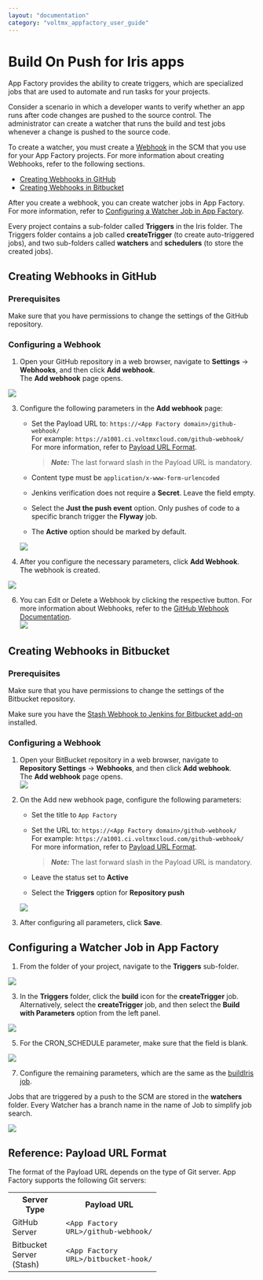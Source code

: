 ```yaml
---
layout: "documentation"
category: "voltmx_appfactory_user_guide"
---
```

                          

Build On Push for Iris apps
=================================

App Factory provides the ability to create triggers, which are specialized jobs that are used to automate and run tasks for your projects.

Consider a scenario in which a developer wants to verify whether an app runs after code changes are pushed to the source control. The administrator can create a watcher that runs the build and test jobs whenever a change is pushed to the source code.

To create a watcher, you must create a [Webhook](https://en.wikipedia.org/wiki/Webhook) in the SCM that you use for your App Factory projects. For more information about creating Webhooks, refer to the following sections.

*   [Creating Webhooks in GitHub](#creating-webhooks-in-github)
*   [Creating Webhooks in Bitbucket](#creating-webhooks-in-bitbucket)

After you create a webhook, you can create watcher jobs in App Factory. For more information, refer to [Configuring a Watcher Job in App Factory](#configuring-a-watcher-job-in-app-factory).

Every project contains a sub-folder called **Triggers** in the Iris folder. The Triggers folder contains a job called **createTrigger** (to create auto-triggered jobs), and two sub-folders called **watchers** and **schedulers** (to store the created jobs).

Creating Webhooks in GitHub
---------------------------

### Prerequisites

Make sure that you have permissions to change the settings of the GitHub repository.

### Configuring a Webhook

1.  Open your GitHub repository in a web browser, navigate to **Settings** → **Webhooks**, and then click **Add webhook**.  
    The **Add webhook** page opens.

[![](Resources/Images/Flyway_buildOnPush_GitHub_thumb_800_0.png)](Resources/Images/Flyway_buildOnPush_GitHub.png)

3.  Configure the following parameters in the **Add webhook** page:
    *   Set the Payload URL to: `https://<App Factory domain>/github-webhook/`  
        For example: `https://a1001.ci.voltmxcloud.com/github-webhook/`  
        For more information, refer to [Payload URL Format](#reference-payload-url-format).
        
        > **_Note:_** The last forward slash in the Payload URL is mandatory.
        
    *   Content type must be `application/x-www-form-urlencoded`
    *   Jenkins verification does not require a **Secret**. Leave the field empty.
    *   Select the **Just the push event** option. Only pushes of code to a specific branch trigger the **Flyway** job.
    *   The **Active** option should be marked by default.
    
    [![](Resources/Images/Flyway_buildOnPush_GitHub_Params_thumb_0_500.png)](Resources/Images/Flyway_buildOnPush_GitHub_Params.png)
    
4.  After you configure the necessary parameters, click **Add Webhook**.  
    The webhook is created.

![](Resources/Images/AT_AddWebhook.png)

6.  You can Edit or Delete a Webhook by clicking the respective button. For more information about Webhooks, refer to the [GitHub Webhook Documentation](https://developer.github.com/webhooks).  
    [![](Resources/Images/Webhook_Edit_Delete_thumb_700_0.png)](Resources/Images/Webhook_Edit_Delete.png)

Creating Webhooks in Bitbucket
------------------------------

### Prerequisites

Make sure that you have permissions to change the settings of the Bitbucket repository.

Make sure you have the [Stash Webhook to Jenkins for Bitbucket add-on](https://marketplace.atlassian.com/plugins/com.nerdwin15.stash-stash-webhook-jenkins/server/overview) installed.

### Configuring a Webhook

1.  Open your BitBucket repository in a web browser, navigate to **Repository Settings** → **Webhooks**, and then click **Add webhook**.  
    The **Add webhook** page opens.  
    [![](Resources/Images/bitbucket_addWebhook_thumb_800_0.png)](Resources/Images/bitbucket_addWebhook.png)
2.  On the Add new webhook page, configure the following parameters:
    
    *   Set the title to `App Factory`
    *   Set the URL to: `https://<App Factory domain>/github-webhook/`  
        For example: `https://a1001.ci.voltmxcloud.com/github-webhook/`  
        For more information, refer to [Payload URL Format](#reference-payload-url-format).
        
        > **_Note:_** The last forward slash in the Payload URL is mandatory.
        
    *   Leave the status set to **Active**
    *   Select the **Triggers** option for **Repository push**
    
    [![](Resources/Images/bitbucket_params_thumb_800_0.png)](Resources/Images/bitbucket_params.png)
    
3.  After configuring all parameters, click **Save**.

Configuring a Watcher Job in App Factory
----------------------------------------

1.  From the folder of your project, navigate to the **Triggers** sub-folder.

![](Resources/Images/Iris_Folder_Structure.png)

3.  In the **Triggers** folder, click the **build** icon for the **createTrigger** job.  
    Alternatively, select the **createTrigger** job, and then select the **Build with Parameters** option from the left panel.

![](Resources/Images/AT_Triggers.png)

5.  For the CRON\_SCHEDULE parameter, make sure that the field is blank.

![](Resources/Images/AT_CreateTrigger.png)

7.  Configure the remaining parameters, which are the same as the [buildIris job](Configuration.html).

Jobs that are triggered by a push to the SCM are stored in the **watchers** folder. Every Watcher has a branch name in the name of Job to simplify job search.

![](Resources/Images/AT_Watchers.png)

Reference: Payload URL Format
-----------------------------

The format of the Payload URL depends on the type of Git server. App Factory supports the following Git servers:

<table style="mc-table-style: url('Resources/TableStyles/Basic.css');width: 60%;" class="TableStyle-Basic" cellspacing="0"><colgroup><col class="TableStyle-Basic-Column-Column1" style="width: 20%;"> <col class="TableStyle-Basic-Column-Column1" style="width: 40%;"></colgroup><tbody><tr class="TableStyle-Basic-Body-Body1"><th class="TableStyle-Basic-BodyE-Column1-Body1">Server Type</th><th class="TableStyle-Basic-BodyD-Column1-Body1">Payload URL</th></tr><tr class="TableStyle-Basic-Body-Body1"><td class="TableStyle-Basic-BodyE-Column1-Body1">GitHub Server</td><td class="TableStyle-Basic-BodyD-Column1-Body1"><code class="codefirst" style="font-size: 11pt;">&lt;App Factory URL&gt;/github-webhook/</code></td></tr><tr class="TableStyle-Basic-Body-Body1"><td class="TableStyle-Basic-BodyB-Column1-Body1">Bitbucket Server (Stash)</td><td class="TableStyle-Basic-BodyA-Column1-Body1"><code class="codefirst" style="font-size: 11pt;">&lt;App Factory URL&gt;/bitbucket-hook/</code></td></tr></tbody></table>
